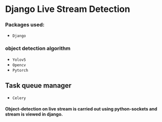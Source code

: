 # Django Live Stream Detection

### Packages used:
- `Django`

### object detection algorithm
- `Yolov5`
- `Opencv`
- `Pytorch`

## Task queue manager
- `Celery`

#### Object-detection on live stream is carried out using python-sockets and stream is viewed in django.

